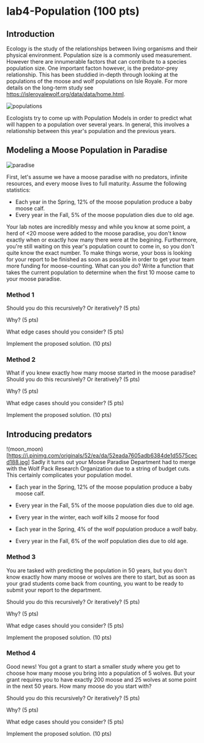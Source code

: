 # lab4-Population (100 pts)

## Introduction

Ecology is the study of the relationships between living organisms and their physical environment. Population size is a commonly used measurement. However there are innumerable factors that can contribute to a species population size. One important facton however, is the predator-prey relationship. This has been studdied in-depth through looking at the populations of the moose and wolf populations on Isle Royale. For more details on the long-term study see https://isleroyalewolf.org/data/data/home.html. 

![populations](https://www.duluthnewstribune.com/incoming/article1714205.ece/alternates/BASE_LANDSCAPE/4219309%2B051718moose.jpg)

Ecologists try to come up with Population Models in order to predict what will happen to a population over several years. In general, this involves a relationship between this year's population and the previous years. 

## Modeling a Moose Population in Paradise
![paradise](https://i5.walmartimages.com/asr/1322e8cf-02cb-42b0-957c-5f67c4d33ad5_1.ed3040664283e11a726301a23f5e4332.jpeg?odnWidth=612&odnHeight=612&odnBg=ffffff)


First, let's assume we have a moose paradise with no predators, infinite resources, and every moose lives to full maturity. Assume the following statistics:

* Each year in the Spring, 12% of the moose population produce a baby moose calf. 
* Every year in the Fall, 5% of the moose population dies due to old age.

Your lab notes are incredibly messy and while you know at some point, a herd of <20 moose were added to the moose paradise, you don't know exactly when or exactly how many there were at the begining. Furthermore, you're still waiting on this year's population count to come in, so you don't quite know the exact number. To make things worse, your boss is looking for your report to be finished as soon as possible in order to get your team more funding for moose-counting. What can you do? Write a function that takes the current population to determine when the first 10 moose came to your moose paradise.

### Method 1
Should you do this recursively? Or iteratively? (5 pts)

Why? (5 pts)

What edge cases should you consider? (5 pts)

Implement the proposed solution. (10 pts)


### Method 2
What if you knew exactly how many moose started in the moose paradise? Should you do this recursively? Or iteratively? (5 pts)

Why? (5 pts)

What edge cases should you consider? (5 pts)

Implement the proposed solution. (10 pts)



## Introducing predators

!(moon_moon)[https://i.pinimg.com/originals/52/ea/da/52eada7605adb6384de1d5575cecd188.jpg]
Sadly it turns out your Moose Paradise Department had to merge with the Wolf Pack Research Organization due to a string of budget cuts. This certainly complicates your population model. 


* Each year in the Spring, 12% of the moose population produce a baby moose calf. 
* Every year in the Fall, 5% of the moose population dies due to old age.
* Every year in the winter, each wolf kills 2 moose for food


* Each year in the Spring, 4% of the wolf population produce a wolf baby. 
* Every year in the Fall, 6% of the wolf population dies due to old age.


### Method 3
You are tasked with predicting the population in 50 years, but you don't know exactly how many moose or wolves are there to start, but as soon as your grad students come back from counting, you want to be ready to submit your report to the department. 

Should you do this recursively? Or iteratively? (5 pts)

Why? (5 pts)

What edge cases should you consider? (5 pts)

Implement the proposed solution. (10 pts)


### Method 4
Good news! You got a grant to start a smaller study where you get to choose how many moose you bring into a population of 5 wolves. But your grant requires you to have exactly 200 moose and 25 wolves at some point in the next 50 years. How many moose do you start with? 

Should you do this recursively? Or iteratively? (5 pts)

Why? (5 pts)

What edge cases should you consider? (5 pts)

Implement the proposed solution. (10 pts)

